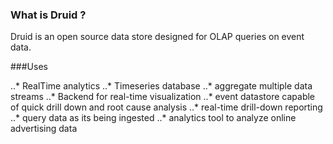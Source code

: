 ### What is Druid ?
Druid is an open source data store designed for OLAP queries on event data.


###Uses

..* RealTime analytics
..* Timeseries database
..* aggregate multiple data streams
..* Backend for real-time visualization
..* event datastore capable of quick drill down and  root cause analysis
..* real-time drill-down reporting
..* query data as its being ingested
..* analytics tool to analyze online advertising data